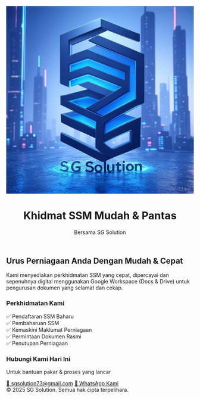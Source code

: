 <html lang="ms">
<head>
  <meta charset="UTF-8" />
  <meta name="viewport" content="width=device-width, initial-scale=1.0" />
  <title>Khidmat SSM Mudah & Pantas | SG Solution</title>
  <link href="https://cdn.jsdelivr.net/npm/tailwindcss@2.2.19/dist/tailwind.min.css" rel="stylesheet">
</head>
<body class="bg-gray-100 text-gray-800">

  <!-- Header with Logo -->
  <header class="bg-blue-900 text-white py-6">
    <div class="container mx-auto flex flex-col items-center">
      <img src="logo.jpeg" alt="SG Solution Logo" class="w-24 h-24 mb-4 rounded-full border-4 border-white shadow-lg">
      <h1 class="text-3xl font-bold">Khidmat SSM Mudah & Pantas</h1>
      <p class="text-lg mt-2">Bersama SG Solution</p>
    </div>
  </header>

  <!-- Hero Section -->
  <section class="py-10 text-center bg-white">
    <div class="container mx-auto">
      <h2 class="text-2xl font-semibold mb-4">Urus Perniagaan Anda Dengan Mudah & Cepat</h2>
      <p class="text-gray-600 max-w-xl mx-auto">
        Kami menyediakan perkhidmatan SSM yang cepat, dipercayai dan sepenuhnya digital menggunakan Google Workspace (Docs & Drive) untuk pengurusan dokumen yang selamat dan cekap.
      </p>
    </div>
  </section>

  <!-- Services Section -->
  <section class="py-10 bg-gray-100">
    <div class="container mx-auto">
      <h3 class="text-xl font-bold text-center mb-6">Perkhidmatan Kami</h3>
      <div class="grid grid-cols-1 md:grid-cols-2 lg:grid-cols-3 gap-6">
        <div class="bg-white p-5 rounded shadow text-center">✅ Pendaftaran SSM Baharu</div>
        <div class="bg-white p-5 rounded shadow text-center">✅ Pembaharuan SSM</div>
        <div class="bg-white p-5 rounded shadow text-center">✅ Kemaskini Maklumat Perniagaan</div>
        <div class="bg-white p-5 rounded shadow text-center">✅ Permintaan Dokumen Rasmi</div>
        <div class="bg-white p-5 rounded shadow text-center">✅ Penutupan Perniagaan</div>
      </div>
    </div>
  </section>

  <!-- Contact & WhatsApp -->
  <section class="py-10 bg-blue-900 text-white text-center">
    <div class="container mx-auto">
      <h3 class="text-xl font-bold mb-4">Hubungi Kami Hari Ini</h3>
      <p class="text-lg mb-4">Untuk bantuan pakar & proses yang lancar</p>
      <a href="mailto:sgsolution73@gmail.com" class="block text-lg underline mb-2">📧 sgsolution73@gmail.com</a>
      <a href="https://wa.me/60173239181" class="inline-block bg-green-500 text-white px-6 py-2 rounded font-semibold shadow hover:bg-green-600">
        💬 WhatsApp Kami
      </a>
    </div>
  </section>

  <!-- Footer -->
  <footer class="py-4 bg-gray-800 text-center text-white text-sm">
    &copy; 2025 SG Solution. Semua hak cipta terpelihara.
  </footer>

</body>
</html>
